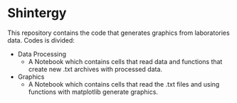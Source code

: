 # Shintergy
This repository contains the code that generates graphics from laboratories data.
Codes is divided:
  - Data Processing
      + A Notebook which contains cells that read data and functions that create new .txt archives with processed data.
  - Graphics
      + A Notebook which contains cells that read the .txt files and using functions with matplotlib generate graphics.
